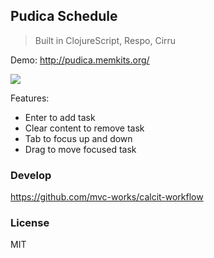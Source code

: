 
Pudica Schedule
------

> Built in ClojureScript, Respo, Cirru

Demo: http://pudica.memkits.org/

![](http://cdn.tiye.me/logo/pudica.png)

Features:

* Enter to add task
* Clear content to remove task
* Tab to focus up and down
* Drag to move focused task

### Develop

https://github.com/mvc-works/calcit-workflow

### License

MIT
